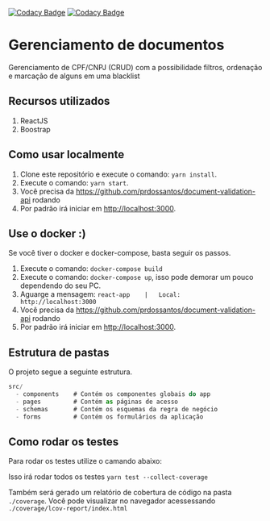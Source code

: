 [![Codacy Badge](https://app.codacy.com/project/badge/Grade/4af9d4089fdd4dca9da1e93fecaa1e65)](https://www.codacy.com/gh/prdossantos/document-validation-app/dashboard?utm_source=github.com&utm_medium=referral&utm_content=prdossantos/document-validation-app&utm_campaign=Badge_Grade)
[![Codacy Badge](https://app.codacy.com/project/badge/Coverage/4af9d4089fdd4dca9da1e93fecaa1e65)](https://www.codacy.com/gh/prdossantos/document-validation-app/dashboard?utm_source=github.com&utm_medium=referral&utm_content=prdossantos/document-validation-app&utm_campaign=Badge_Coverage)

# Gerenciamento de documentos

Gerenciamento de CPF/CNPJ (CRUD) com a possibilidade filtros, ordenação e marcação de alguns em uma blacklist

## Recursos utilizados

1.  ReactJS
2.  Boostrap

## Como usar localmente

1.  Clone este repositório e execute o comando: `yarn install`.
2.  Execute o comando: `yarn start`.
3.  Você precisa da <https://github.com/prdossantos/document-validation-api> rodando
4.  Por padrão irá iniciar em <http://localhost:3000>.

## Use o docker :)

Se você tiver o docker e docker-compose, basta seguir os passos.

1.  Execute o comando: `docker-compose build` 
2.  Execute o comando: `docker-compose up`,  isso pode demorar um pouco dependendo do seu PC.
3.  Aguarge a mensagem: `react-app    |   Local:            http://localhost:3000`
4.  Você precisa da <https://github.com/prdossantos/document-validation-api> rodando
5.  Por padrão irá iniciar em <http://localhost:3000>.

## Estrutura de pastas

O projeto segue a seguinte estrutura.

```js
src/
  - components    # Contém os componentes globais do app
  - pages         # Contém as páginas de acesso
  - schemas       # Contém os esquemas da regra de negócio
  - forms         # Contém os formulários da aplicação
```

## Como rodar os testes

Para rodar os testes utilize o camando abaixo:

Isso irá rodar todos os testes
`yarn test --collect-coverage`

Também será gerado um relatório de cobertura de código na pasta `./coverage`.
Você pode visualizar no navegador acessessando `./coverage/lcov-report/index.html`
